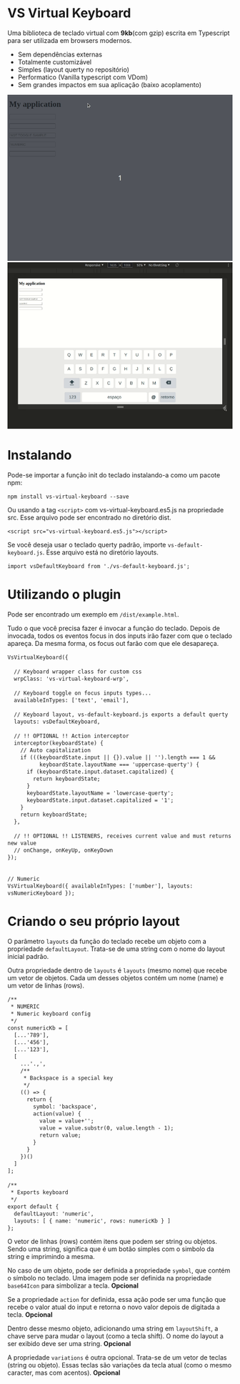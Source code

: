 
# VS Virtual Keyboard

Uma biblioteca de teclado virtual com **9kb**(com gzip) escrita em Typescript para ser utilizada em browsers
modernos.

 - Sem dependências externas
 - Totalmente customizável
 - Simples (layout querty no repositório)
 - Performatico (Vanilla typescript com VDom)
 - Sem grandes impactos em sua aplicação (baixo acoplamento)

![Alt text](docs/assets/demo1.gif "VS Virtual Keyboard")
![Alt text](docs/assets/demo2.gif "VS Virtual Keyboard")

# Instalando

Pode-se importar a função init do teclado instalando-a como um pacote npm:

```
npm install vs-virtual-keyboard --save
```


Ou usando a tag ```<script>``` com vs-virtual-keyboard.es5.js na propriedade src.
Esse arquivo pode ser encontrado no diretório dist.

```
<script src="vs-virtual-keyboard.es5.js"></script>
```

Se você deseja usar o teclado querty padrão, importe ```vs-default-keyboard.js```.
Esse arquivo está no diretório layouts.

```
import vsDefaultKeyboard from './vs-default-keyboard.js';
```


# Utilizando o plugin

Pode ser encontrado um exemplo em ```/dist/example.html```.

Tudo o que você precisa fazer é invocar a função do teclado. Depois de invocada,
todos os eventos focus in dos inputs irão fazer com que o teclado apareça. Da mesma
forma, os focus out farão com que ele desapareça.

```
VsVirtualKeyboard({

  // Keyboard wrapper class for custom css
  wrpClass: 'vs-virtual-keyboard-wrp',

  // Keyboard toggle on focus inputs types...
  availableInTypes: ['text', 'email'],

  // Keyboard layout, vs-default-keyboard.js exports a default querty
  layouts: vsDefaultKeyboard,

  // !! OPTIONAL !! Action interceptor
  interceptor(keyboardState) {
    // Auto capitalization
    if (((keyboardState.input || {}).value || '').length === 1 &&
          keyboardState.layoutName === 'uppercase-querty') {
      if (keyboardState.input.dataset.capitalized) {
        return keyboardState;
      }
      keyboardState.layoutName = 'lowercase-querty';
      keyboardState.input.dataset.capitalized = '1';
    }
    return keyboardState;
  },

  // !! OPTIONAL !! LISTENERS, receives current value and must returns new value
  // onChange, onKeyUp, onKeyDown
});


// Numeric
VsVirtualKeyboard({ availableInTypes: ['number'], layouts: vsNumericKeyboard });
```

# Criando o seu próprio layout

O parâmetro ```layouts``` da função do teclado recebe um objeto com a propriedade ```defaultLayout```.
Trata-se de uma string com o nome do layout inicial padrão.

Outra propriedade dentro de ```layouts``` é ```layouts``` (mesmo nome) que recebe um vetor de objetos.
Cada um desses objetos contém um nome (name) e um vetor de linhas (rows).

```
/**
 * NUMERIC
 * Numeric keyboard config
 */
const numericKb = [
  [...'789'],
  [...'456'],
  [...'123'],
  [
    ...'.,',
    /**
     * Backspace is a special key
     */
    (() => {
      return {
        symbol: 'backspace',
        action(value) {
          value = value+'';
          value = value.substr(0, value.length - 1);
          return value;
        }
      }
    })()
  ]
];

/**
 * Exports keyboard
 */
export default {
  defaultLayout: 'numeric',
  layouts: [ { name: 'numeric', rows: numericKb } ]
};

```

O vetor de linhas (rows) contém itens que podem ser string ou objetos. Sendo uma string,
significa que é um botão simples com o simbolo da string e imprimindo a mesma.


No caso de um objeto, pode ser definida a propriedade ```symbol```, que contém o símbolo no 
teclado. Uma imagem pode ser definida na propriedade ```base64Icon``` para simbolizar a tecla.
**Opcional**


Se a propriedade ```action``` for definida, essa ação pode ser uma função que recebe o valor
atual do input e retorna o novo valor depois de digitada a tecla. **Opcional**


Dentro desse mesmo objeto, adicionando uma string em ```layoutShift```, a chave serve para 
mudar o layout (como a tecla shift). O nome do layout a ser exibido deve ser uma string.
**Opcional**


A propriedade ```variations``` é outra opcional. Trata-se de um vetor de teclas (string ou objeto).
Essas teclas são variações da tecla atual (como o mesmo caracter, mas com acentos).
**Opcional**



